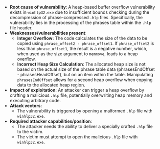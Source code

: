 - **Root cause of vulnerability**: A heap-based buffer overflow vulnerability exists in `winhlp32.exe` due to insufficient bounds checking during the decompression of phrase-compressed `.hlp` files. Specifically, the vulnerability lies in the processing of the phrases table within the `.hlp` file header.
- **Weaknesses/vulnerabilities present**:
    - **Integer Overflow:** The code calculates the size of the data to be copied using `phrase_offset2 - phrase_offset1`. If `phrase_offset2` is less than `phrase_offset1`, the result is a negative number, which, when used as the size argument to `memmove`, leads to a heap overflow.
    - **Incorrect Heap Size Calculation**: The allocated heap size is not based on the actual size of the phrase table data (phrasesEndOffset - phrasesHeadOffset), but on an item within the table. Manipulating `phrasesEndOffset` allows for a second heap overflow when copying data to the allocated heap region.
- **Impact of exploitation**: An attacker can trigger a heap overflow by crafting a malicious `.hlp` file, potentially overwriting heap memory and executing arbitrary code.
- **Attack vectors**:
    - The vulnerability is triggered by opening a malformed `.hlp` file with `winhlp32.exe`.
- **Required attacker capabilities/position**:
    - The attacker needs the ability to deliver a specially crafted `.hlp` file to the victim.
    - The victim must attempt to open the malicious `.hlp` file with `winhlp32.exe`.